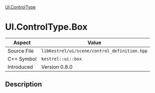 [UI.ControlType](index)
# UI.ControlType.Box
| Aspect | Value |
| --- | --- |
| Source File | `libKestrel/ui/scene/control_definition.hpp` |
| C++ Symbol | `kestrel::ui::box` |
| Introduced | Version 0.8.0 |
## Description

